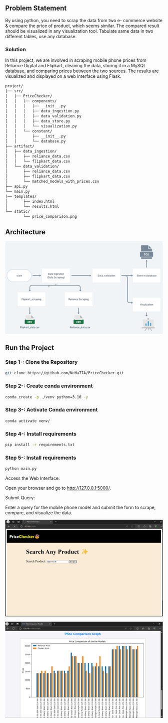 ## Problem Statement
By using python, you need to scrap the data from two e-
commerce website &amp; compare the price of product, which
seems similar.
The compared result should be visualized in any visualization
tool.
Tabulate same data in two different tables, use any database.

### Solution
In this project, we are involved in scraping mobile phone prices from Reliance Digital and Flipkart, cleaning the data, storing it in a MySQL database, and comparing prices between the two sources. The results are visualized and displayed on a web interface using Flask.

```
project/
├── src/
│   ├── PriceChecker/
│   │   ├── components/
│   │   │   ├── __init__.py
│   │   │   ├── data_ingestion.py
│   │   │   ├── data_validation.py
│   │   │   ├── data_store.py
│   │   │   └── visualization.py
│   │   └── constant/
│   │       ├── __init__.py
│   │       └── database.py
├── artifact/
│   ├── data_ingestion/
│   │   ├── reliance_data.csv
│   │   └── flipkart_data.csv
│   └── data_validation/
│       ├── reliance_data.csv
│       ├── flipkart_data.csv
│       └── matched_models_with_prices.csv
├── api.py
└── main.py
|── templates/
│       ├── index.html
│       └── results.html
└── static/
        └── price_comparison.png
```
## Architecture
![](https://raw.githubusercontent.com/NeHa77A/PriceChecker/main/architecture.png)

## Run the Project
### Step 1-: Clone the Repository
```bash
git clone https://github.com/NeHa77A/PriceChecker.git
```

### Step 2-: Create conda environment
```bash
conda create -p ./venv python=3.10 -y
```

### Step 3-: Activate Conda environment
```bash
conda activate venv/
```

### Step 4-: Install requirements
```bash
pip install -r requirements.txt
```

### Step 5-: Install requirements
```bash
python main.py
```
Access the Web Interface:

Open your browser and go to http://127.0.0.1:5000/.

Submit Query:

Enter a query for the mobile phone model and submit the form to scrape, compare, and visualize the data.

![](https://raw.githubusercontent.com/NeHa77A/PriceChecker/main/output/output.png)

![](https://raw.githubusercontent.com/NeHa77A/PriceChecker/main/output/visulization.png)
